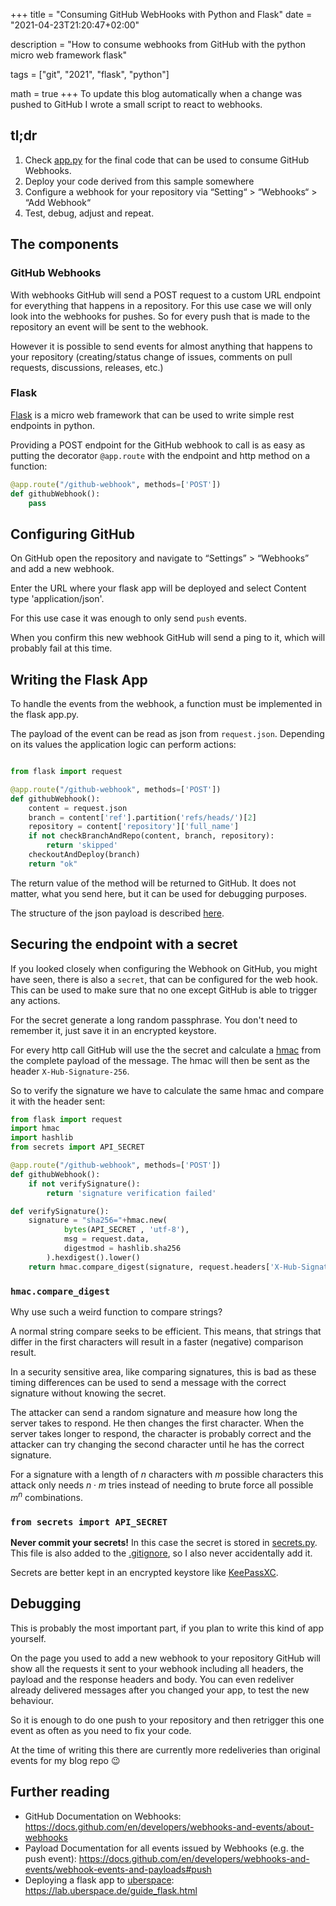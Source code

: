 +++
title = "Consuming GitHub WebHooks with Python and Flask"
date = "2021-04-23T21:20:47+02:00"

description = "How to consume webhooks from GitHub with the python micro web framework flask"

tags = ["git", "2021", "flask", "python"]

math = true
+++
To update this blog automatically when a change was pushed to GitHub I wrote a small script to react to webhooks.

## tl;dr
1. Check [app.py](https://github.com/schmidti159/api.ad-schmidt.de/blob/main/app.py#L23) for the final code that can be used to consume GitHub Webhooks.
2. Deploy your code derived from this sample somewhere
3. Configure a webhook for your repository via “Setting“ > “Webhooks“ > “Add Webhook“
4. Test, debug, adjust and repeat.

## The components
### GitHub Webhooks
With webhooks GitHub will send a POST request to a custom URL endpoint for everything that happens in a repository. 
For this use case we will only look into the webhooks for pushes. So for every push that is made to the repository an event will be sent to the webhook.

However it is possible to send events for almost anything that happens to your repository (creating/status change of issues, comments on pull requests, discussions, releases, etc.)

### Flask
[Flask](https://flask.palletsprojects.com/) is a micro web framework that can be used to write simple rest endpoints in python. 

Providing a POST endpoint for the GitHub webhook to call is as easy as putting the decorator `@app.route` with the endpoint and http method on a function:
```python
@app.route("/github-webhook", methods=['POST'])
def githubWebhook():
    pass
```

## Configuring GitHub
On GitHub open the repository and navigate to “Settings” > “Webhooks” and add a new webhook.

Enter the URL where your flask app will be deployed and select Content type 'application/json'.

For this use case it was enough to only send `push` events.

When you confirm this new webhook GitHub will send a ping to it, which will probably fail at this time.

## Writing the Flask App
To handle the events from the webhook, a function must be implemented in the flask app.py.

The payload of the event can be read as json from `request.json`. Depending on its values the application logic can perform actions:
```python

from flask import request

@app.route("/github-webhook", methods=['POST'])
def githubWebhook():
    content = request.json
    branch = content['ref'].partition('refs/heads/')[2]
    repository = content['repository']['full_name']
    if not checkBranchAndRepo(content, branch, repository):
        return 'skipped'
    checkoutAndDeploy(branch)
    return "ok"
```

The return value of the method will be returned to GitHub. It does not matter, what you send here, but it can be used for debugging purposes.

The structure of the json payload is described [here](https://docs.github.com/en/developers/webhooks-and-events/webhook-events-and-payloads#push).

## Securing the endpoint with a secret
If you looked closely when configuring the Webhook on GitHub, you might have seen, there is also a `secret`, that can be configured for the web hook.
This can be used to make sure that no one except GitHub is able to trigger any actions.

For the secret generate a long random passphrase. You don't need to remember it, just save it in an encrypted keystore.

For every http call GitHub will use the the secret and calculate a [hmac](https://de.wikipedia.org/wiki/Keyed-Hash_Message_Authentication_Code) from the complete payload of the message. The hmac will then be sent as the header `X-Hub-Signature-256`.

So to verify the signature we have to calculate the same hmac and compare it with the header sent:
```python
from flask import request
import hmac
import hashlib
from secrets import API_SECRET

@app.route("/github-webhook", methods=['POST'])
def githubWebhook():
    if not verifySignature():
        return 'signature verification failed'

def verifySignature():
    signature = "sha256="+hmac.new(
            bytes(API_SECRET , 'utf-8'), 
            msg = request.data, 
            digestmod = hashlib.sha256
        ).hexdigest().lower()
    return hmac.compare_digest(signature, request.headers['X-Hub-Signature-256'])
```

### `hmac.compare_digest`
Why use such a weird function to compare strings?

A normal string compare seeks to be efficient. This means, that strings that differ in the first characters will result in a faster (negative) comparison result.

In a security sensitive area, like comparing signatures, this is bad as these timing differences can be used to send a message with the correct signature without knowing the secret. 

The attacker can send a random signature and measure how long the server takes to respond. He then changes the first character. When the server takes longer to respond, the character is probably correct and the attacker can try changing the second character until he has the correct signature.

For a signature with a length of $n$ characters with $m$ possible characters this attack only needs $n \cdot m$ tries instead of needing to brute force all possible $m^n$ combinations.

### `from secrets import API_SECRET`
**Never commit your secrets!**
In this case the secret is stored in [secrets.py](https://github.com/schmidti159/api.ad-schmidt.de/blob/main/secrets.py.template). This file is also added to the [.gitignore](https://github.com/schmidti159/api.ad-schmidt.de/blob/main/.gitignore#L5), so I also never accidentally add it.

Secrets are better kept in an encrypted keystore like [KeePassXC](https://keepassxc.org/).

## Debugging
This is probably the most important part, if you plan to write this kind of app yourself.

On the page you used to add a new webhook to your repository GitHub will show all the requests it sent to your webhook including all headers, the payload and the response headers and body. You can even redeliver already delivered messages after you changed your app, to test the new behaviour.

So it is enough to do one push to your repository and then retrigger this one event as often as you need to fix your code.

At the time of writing this there are currently more redeliveries than original events for my blog repo 😉

## Further reading
* GitHub Documentation on Webhooks: https://docs.github.com/en/developers/webhooks-and-events/about-webhooks
* Payload Documentation for all events issued by Webhooks (e.g. the push event): https://docs.github.com/en/developers/webhooks-and-events/webhook-events-and-payloads#push
* Deploying a flask app to [uberspace](https://uberspace.de): https://lab.uberspace.de/guide_flask.html
